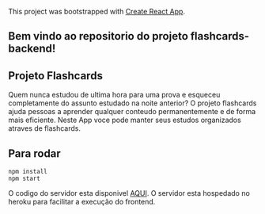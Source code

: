 This project was bootstrapped with [Create React App](https://github.com/facebook/create-react-app).
## Bem vindo ao repositorio do projeto flashcards-backend!

## Projeto Flashcards
Quem nunca estudou de ultima hora para uma prova e esqueceu completamente do assunto estudado na noite
anterior? O projeto flashcards ajuda pessoas a aprender qualquer conteudo permanentemente e de forma 
mais eficiente. Neste App voce pode manter seus estudos organizados atraves de flashcards.

## Para rodar
`npm install`  
`npm start`  

O codigo do servidor esta disponivel [AQUI](https://github.com/brunabarbosa/flashcards-backend). O servidor esta hospedado no heroku para facilitar a execução do frontend. 
